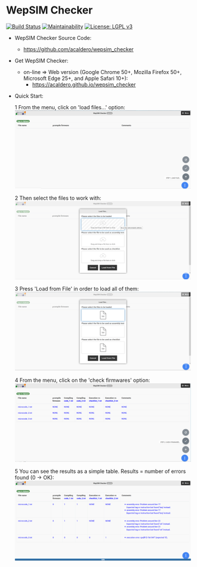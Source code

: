 # WepSIM Checker

[![Build Status](https://travis-ci.org/acaldero/wepsim_checker.svg?branch=master)](https://travis-ci.org/acaldero/wepsim_checker)
[![Maintainability](https://api.codeclimate.com/v1/badges/eff866ffd7bfc364f8e9/maintainability)](https://codeclimate.com/github/acaldero/wepsim_checker/maintainability)
 [![License: LGPL v3](https://img.shields.io/badge/License-LGPL%20v3-blue.svg)](https://www.gnu.org/licenses/lgpl-3.0)

+ WepSIM Checker Source Code:

   * https://github.com/acaldero/wepsim_checker

+ Get WepSIM Checker:

   * on-line => Web version (Google Chrome 50+, Mozilla Firefox 50+, Microsoft Edge 25+, and Apple Safari 10+): <br/>
     * https://acaldero.github.io/wepsim_checker

+ Quick Start:

   1 From the menu, click on 'load files...' option:
     ![screen:initial](https://raw.githubusercontent.com/acaldero/wepsim_checker/master/help/wepsim-checker-1.png)

   2 Then select the files to work with:
     ![screen:load](https://raw.githubusercontent.com/acaldero/wepsim_checker/master/help/wepsim-checker-2.png)

   3 Press 'Load from File' in order to load all of them:
     ![screen:loaded](https://raw.githubusercontent.com/acaldero/wepsim_checker/master/help/wepsim-checker-3.png)

   4 From the menu, click on the 'check firmwares' option:
     ![screen:compile](https://raw.githubusercontent.com/acaldero/wepsim_checker/master/help/wepsim-checker-4.png)

   5 You can see the results as a simple table.
     Results = number of errors found (0 -> OK):
     ![screen:results](https://raw.githubusercontent.com/acaldero/wepsim_checker/master/help/wepsim-checker-5.png)

